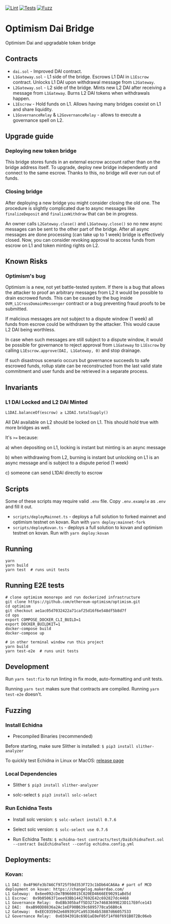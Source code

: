 [![Lint](https://github.com/BellwoodStudios/optimism-dai-bridge/actions/workflows/lint.yml/badge.svg)](https://github.com/BellwoodStudios/optimism-dai-bridge/actions/workflows/lint.yml)
[![Tests](https://github.com/BellwoodStudios/optimism-dai-bridge/actions/workflows/tests.yml/badge.svg)](https://github.com/BellwoodStudios/optimism-dai-bridge/actions/workflows/tests.yml)
[![Fuzz](https://github.com/BellwoodStudios/optimism-dai-bridge/actions/workflows/fuzz.yml/badge.svg)](https://github.com/BellwoodStudios/optimism-dai-bridge/actions/workflows/fuzz.yml)

# Optimism Dai Bridge

Optimism Dai and upgradable token bridge

## Contracts

- `dai.sol` - Improved DAI contract.
- `L1Gateway.sol` - L1 side of the bridge. Escrows L1 DAI in `L1Escrow` contract. Unlocks L1 DAI upon withdrawal message
  from `L2Gateway`.
- `L2Gateway.sol` - L2 side of the bridge. Mints new L2 DAI after receiving a message from `L1Gateway`. Burns L2 DAI
  tokens when withdrawals happen.
- `L1Escrow` - Hold funds on L1. Allows having many bridges coexist on L1 and share liquidity.
- `L1GovernanceRelay` & `L2GovernanceRelay` - allows to execute a governance spell on L2.

## Upgrade guide

### Deploying new token bridge

This bridge stores funds in an external escrow account rather than on the bridge address itself. To upgrade, deploy new
bridge independently and connect to the same escrow. Thanks to this, no bridge will ever run out of funds.

### Closing bridge

After deploying a new bridge you might consider closing the old one. The procedure is slightly complicated due to async
messages like `finalizeDeposit` and `finalizeWithdraw` that can be in progress.

An owner calls `L2Gateway.close()` and `L1Gateway.close()` so no new async messages can be sent to the other part of the
bridge. After all async messages are done processing (can take up to 1 week) bridge is effectively closed. Now, you can
consider revoking approval to access funds from escrow on L1 and token minting rights on L2.

## Known Risks

### Optimism's bug

Optimism is a new, not yet battle-tested system. If there is a bug that allows the attacker to proof an arbitrary
messages from L2 it would be possible to drain escrowed funds. This can be caused by the bug inside
`OVM_L1CrossDomainMessenger` contract or a bug preventing fraud proofs to be submitted.

If malicious messages are not subject to a dispute window (1 week) all funds from escrow could be withdrawn by the
attacker. This would cause L2 DAI being worthless.

In case when such messages are still subject to a dispute window, it would be possible for governance to reject approval
from `L1Gateway` to `L1Escrow` by calling `L1Escrow.approve(DAI, L1Gateway, 0)` and stop drainage.

If such disastrous scenario occurs but governance succeeds to safe escrowed funds, rollup state can be reconstructed
from the last valid state commitment and user funds and be retrieved in a separate process.

## Invariants

### L1 DAI Locked and L2 DAI Minted

```
L1DAI.balanceOf(escrow) ≥ L2DAI.totalSupply()
```

All DAI available on L2 should be locked on L1. This should hold true with more bridges as well.

It's `>=` because:

a) when depositing on L1, locking is instant but minting is an async message

b) when withdrawing from L2, burning is instant but unlocking on L1 is an async message and is subject to a dispute
period (1 week)

c) someone can send L1DAI directly to escrow

## Scripts

Some of these scripts may require valid `.env` file. Copy `.env.example` as `.env` and fill it out.

- `scripts/deployMainnet.ts` - deploys a full solution to forked mainnet and optimism testnet on kovan. Run with
  `yarn deploy:mainnet-fork`
- `scripts/deployKovan.ts` - deploys a full solution to kovan and optimism testnet on kovan. Run with
  `yarn deploy:kovan`

## Running

```
yarn
yarn build
yarn test  # runs unit tests
```

## Running E2E tests

```
# clone optimism monorepo and run dockerized infrastructure
git clone https://github.com/ethereum-optimism/optimism.git
cd optimism
git checkout ae1ac05d7032422a71caf25d16f6e548df5b8d7f
cd ops
export COMPOSE_DOCKER_CLI_BUILD=1
export DOCKER_BUILDKIT=1
docker-compose build
docker-compose up

# in other terminal window run this project
yarn build
yarn test-e2e  # runs unit tests
```

## Development

Run `yarn test:fix` to run linting in fix mode, auto-formatting and unit tests.

Running `yarn test` makes sure that contracts are compiled. Running `yarn test-e2e` doesn't.

## Fuzzing

### Install Echidna

- Precompiled Binaries (recommended)

Before starting, make sure Slither is installed: `$ pip3 install slither-analyzer`

To quickly test Echidna in Linux or MacOS: [release page](https://github.com/crytic/echidna/releases)

### Local Dependencies

- Slither `$ pip3 install slither-analyzer`

- solc-select `$ pip3 install solc-select`

### Run Echidna Tests

- Install solc version: `$ solc-select install 0.7.6`

- Select solc version: `$ solc-select use 0.7.6`

- Run Echidna Tests:
  `$ echidna-test contracts/test/DaiEchidnaTest.sol --contract DaiEchidnaTest --config echidna.config.yml`

## Deployments:

### Kovan:

```
L1 DAI: 0x4F96Fe3b7A6Cf9725f59d353F723c1bDb64CA6Aa # part of MCD deployment on kovan: https://changelog.makerdao.com/
L1 Gateway:  0x6ee092cDe7B9660015C020ED4666EE90291aBd5d
L1 Escrow:  0x9b0506371eee93Bb14427692E42c692827dc4468
L1 Governance Relay:  0xEBb305baff5D3272e74683699E23D117E0fce143
L2 DAI:  0xaB90DD8836a2Ac1eEF90B639c6895778ca56B0cA
L2 Gateway:  0xEEC0359d2e689391FCa953364b53887d66057533
L2 Governance Relay:  0x65943918c69D1aE0eF05f14f08f691B072Bc06eb
```
